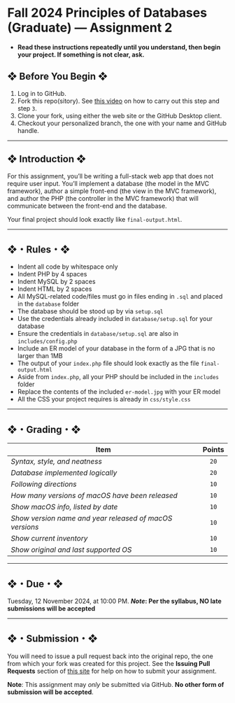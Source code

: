# Fall 2024 Principles of Databases (Graduate) — Assignment 2

* **Read these instructions repeatedly until you understand, then begin your project. If something is not clear, ask.**

## ❖ Before You Begin ❖

1. Log in to GitHub.
2. Fork this repo(sitory). See [this video](http://code-warrior.github.io/tutorials/git/github/forking-and-cloning-at-the-github-web-site/) on how to carry out this step and step `3`.
3. Clone your fork, using either the web site or the GitHub Desktop client.
4. Checkout your personalized branch, the one with your name and GitHub handle.

---


## ❖ Introduction ❖

For this assignment, you’ll be writing a full-stack web app that does not require user input. You’ll implement a database (the model in the MVC framework), author a simple front-end (the view in the MVC framework), and author the PHP (the controller in the MVC framework) that will communicate between the front-end and the database.

Your final project should look exactly like `final-output.html`.

---

## ❖・Rules・❖

* Indent all code by whitespace only
* Indent PHP by 4 spaces
* Indent MySQL by 2 spaces
* Indent HTML by 2 spaces
* All MySQL-related code/files must go in files ending in `.sql` and placed in the `database` folder
* The database should be stood up by via `setup.sql`
* Use the credentials already included in `database/setup.sql` for your database
* Ensure the credentials in `database/setup.sql` are also in `includes/config.php`
* Include an ER model of your database in the form of a JPG that is no larger than 1MB
* The output of your `index.php` file should look exactly as the file `final-output.html`
* Aside from `index.php`, all your PHP should be included in the `includes` folder
* Replace the contents of the included `er-model.jpg` with your ER model
* All the CSS your project requires is already in `css/style.css`

---

## ❖・Grading・❖

| Item                                                     | Points |
|----------------------------------------------------------|:------:|
| *Syntax, style, and neatness*                            | `20`   |
| *Database implemented logically*                         | `20`   |
| *Following directions*                                   | `10`   |
| *How many versions of macOS have been released*          | `10`   |
| *Show macOS info, listed by date*                        | `10`   |
| *Show version name and year released of macOS versions*  | `10`   |
| *Show current inventory*                                 | `10`   |
| *Show original and last supported OS*                    | `10`   |

---

## ❖・Due・❖

Tuesday, 12 November 2024, at 10:00 PM. ***Note*: Per the syllabus, NO late submissions will be accepted**

---

## ❖・Submission・❖

You will need to issue a pull request back into the original repo, the one from which your fork was created for this project. See the **Issuing Pull Requests** section of [this site](http://code-warrior.github.io/tutorials/git/github/index.html) for help on how to submit your assignment.

**Note**: This assignment may *only* be submitted via GitHub. **No other form of submission will be accepted**.
